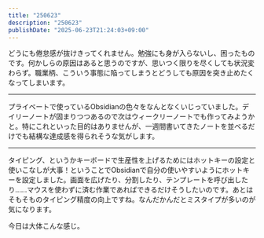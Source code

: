 ```yaml
---
title: "250623"
description: "250623"
publishDate: "2025-06-23T21:24:03+09:00"
---
```


どうにも倦怠感が抜けきってくれません。勉強にも身が入らないし、困ったものです。何かしらの原因はあると思うのですが、思いつく限りを尽くしても状況変わらず。職業柄、こういう事態に陥ってしまうとどうしても原因を突き止めたくなってしまいます。

---

プライベートで使っているObsidianの色々をなんとなくいじっていました。デイリーノートが固まりつつあるので次はウィークリーノートでも作ってみようかと。特にこれといった目的はありませんが、一週間書いてきたノートを並べるだけでも結構な達成感を得られそうな気がします。

---

タイピング、というかキーボードで生産性を上げるためにはホットキーの設定と使いこなしが大事！ということでObsidianで自分の使いやすいようにホットキーを設定しました。画面を広げたり、分割したり、テンプレートを呼び出したり……マウスを使わずに済む作業であればできるだけそうしたいのです。あとはそもそものタイピング精度の向上ですね。なんだかんだとミスタイプが多いのが気になります。

今日は大体こんな感じ。